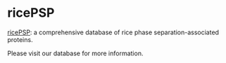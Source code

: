 # ricePSP

[ricePSP](https://ricePSP.github.io/): a comprehensive database of rice phase separation-associated proteins.

Please visit our database for more information.
